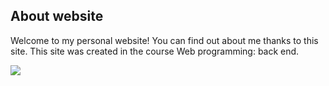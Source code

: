 ## About website
Welcome to my personal website! You can find out about me thanks to this site.
This site was created in the course Web programming: back end.

<img src="https://sun9-25.userapi.com/impf/OoG-Ztm7v0YKDzPkzQzO1LF8MClCXr7QREJR8A/vV7MBKHqqW0.jpg?size=1280x580&quality=96&proxy=1&sign=cb55c5eba8504baa87d9fc97aceb1274&type=album"></a></p>
<img src="https://sun9-16.userapi.com/impf/GPT8rBXxwZO1DILNJYiRnUDbYj-D056YAlGbUg/9_H6dK1QYOQ.jpg?size=1280x583&quality=96&proxy=1&sign=8c51b5688f58f0f169de3287e93f88b4&type=album" alt=""></a>
<img src="" alt=""></a>
<img src="https://sun9-47.userapi.com/impf/nTlcya7z2GJBSqhfC1psA9aA6jDexygAJlNJzg/gfMHsATo9Ns.jpg?size=1280x585&quality=96&proxy=1&sign=01d7089937cc9aa9338d4fc68a0b3a42&type=album" alt=""></a>
<img src="https://sun9-33.userapi.com/impf/cSaVd5x7YCTJCO0E-m6YDevpCU_ciCTOJEpwZA/5yoIvzUDpAY.jpg?size=1280x570&quality=96&proxy=1&sign=5fde243bf5a23a2e2d63195be5dfb289&type=album" alt=""></a>


